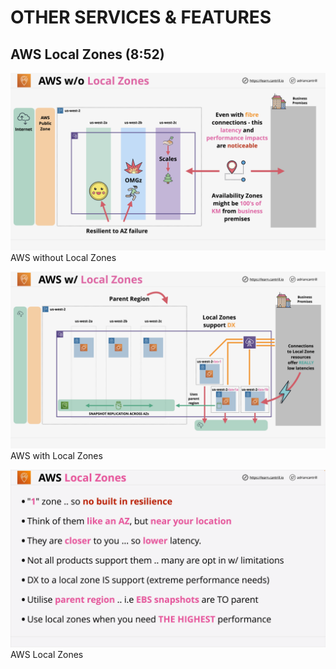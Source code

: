# OTHER SERVICES & FEATURES

## AWS Local Zones (8:52)

![Alt text](./material/3000-OTHER_SERVICES/00_LEARNINGAIDS/aws-localzones-1.png)
AWS without Local Zones

![Alt text](./material/3000-OTHER_SERVICES/00_LEARNINGAIDS/aws-localzones-2.png)
AWS with Local Zones

![Alt text](<images/Screenshot from 2023-10-16 16-32-16.png>)
AWS Local Zones
